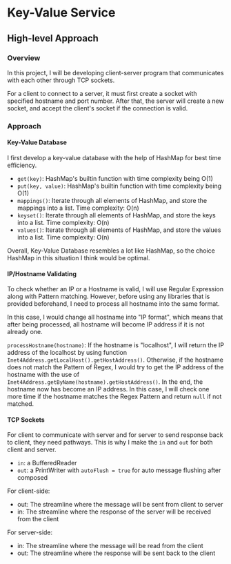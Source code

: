 # Key-Value Service
## High-level Approach
### Overview
In this project, I will be developing client-server program 
that communicates with each other through TCP sockets.

For a client to connect to a server, it must first create a socket 
with specified hostname and port number. After that, the server
will create a new socket, and accept the client's socket if the 
connection is valid. 

### Approach
#### Key-Value Database
I first develop a key-value database with the help of HashMap for best time efficiency.
- ```get(key)```: HashMap's builtin function with time complexity being O(1)
- ```put(key, value)```: HashMap's builtin function with time complexity being O(1)
- ```mappings()```: Iterate through all elements of HashMap, and store the mappings into a list. 
              Time complexity: O(n)
- ```keyset()```: Iterate through all elements of HashMap, and store the keys into a list. 
            Time complexity: O(n)
- ```values()```: Iterate through all elements of HashMap, and store the values into a list. 
           Time complexity: O(n)
           
Overall, Key-Value Database resembles a lot like HashMap, so the choice HashMap in 
this situation I think would be optimal.    
       
#### IP/Hostname Validating
To check whether an IP or a Hostname is valid, I will use Regular Expression along with Pattern matching. 
However, before using any libraries that is provided beforehand, I need to process 
all hostname into the same format. 

In this case, I would change all hostname into "IP format", which means
that after being processed, all hostname will become IP address if it is 
not already one. 

```processHostname(hostname)```: If the hostname is "localhost", I will return 
the IP address of the localhost by using function ```Inet4Address.getLocalHost().getHostAddress()```.
Otherwise, if the hostname does not match the Pattern of Regex, I would try to get the
IP address of the hostname with the use of ```Inet4Address.getByName(hostname).getHostAddress()```. 
In the end, the hostname now has become an IP address. In this case, I will check one more time 
if the hostname matches the Regex Pattern and return ```null``` if not matched. 

#### TCP Sockets
For client to communicate with server and for server to send response back to client,
they need pathways. This is why I make the ```in``` and ```out``` for both client and server. 

- ```in```: a BufferedReader
- ```out```: a PrintWriter with ```autoFlush = true``` for auto message flushing after composed

For client-side:
- out: The streamline where the message will be sent from client to server
- in: The streamline where the response of the server will be received from the client 

For server-side:
- in: The streamline where the message will be read from the client 
- out: The streamline where the response will be sent back to the client


